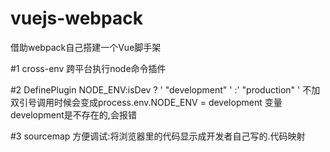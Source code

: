 # vuejs-webpack
借助webpack自己搭建一个Vue脚手架

#1 cross-env
跨平台执行node命令插件

#2 DefinePlugin
NODE_ENV:isDev ? ' "development" ' :' "production" ' 
不加双引号调用时候会变成process.env.NODE_ENV = development 变量development是不存在的,会报错

#3 sourcemap
方便调试:将浏览器里的代码显示成开发者自己写的.代码映射
